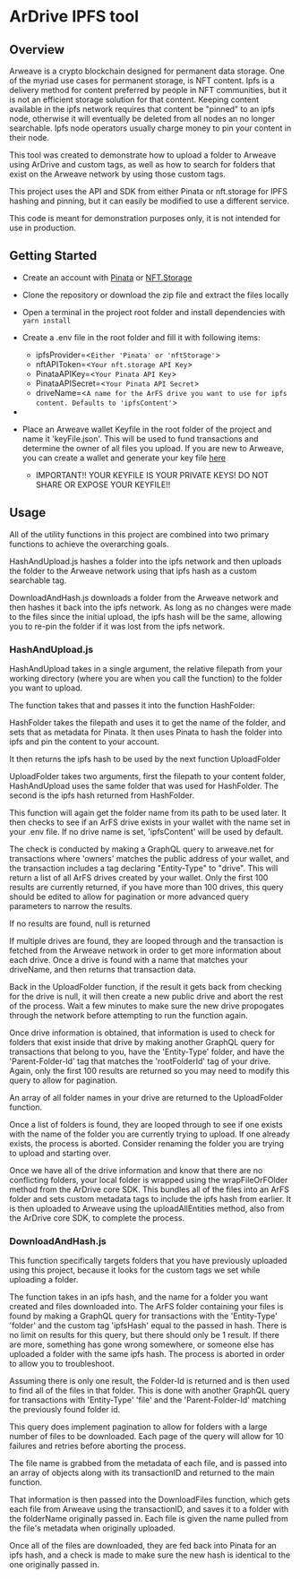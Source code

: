 # ArDrive IPFS tool

## Overview

Arweave is a crypto blockchain designed for permanent data storage. One of the myriad use cases for permanent storage, is NFT content. Ipfs is a delivery method for content preferred by people in NFT communities, but it is not an efficient storage solution for that content. Keeping content available in the ipfs network requires that content be "pinned" to an ipfs node, otherwise it will eventually be deleted from all nodes an no longer searchable. Ipfs node operators usually charge money to pin your content in their node.

This tool was created to demonstrate how to upload a folder to Arweave using ArDrive and custom tags, as well as how to search for folders that exist on the Arweave network by using those custom tags.

This project uses the API and SDK from either Pinata or nft.storage for IPFS hashing and pinning, but it can easily be modified to use a different service.

This code is meant for demonstration purposes only, it is not intended for use in production.

## Getting Started

- Create an account with [Pinata](https://www.pinata.cloud/) or [NFT.Storage](https://nft.storage/login/?returnUrl=manage)

- Clone the repository or download the zip file and extract the files locally

- Open a terminal in the project root folder and install dependencies with `yarn install`

- Create a .env file in the root folder and fill it with following items:
    - ipfsProvider=<`Either 'Pinata' or 'nftStorage'`> 
    - nftAPIToken=<`Your nft.storage API Key`>
    - PinataAPIKey=<`Your Pinata API Key`>
    - PinataAPISecret=<`Your Pinata API Secret`>
    - driveName=<`A name for the ArFS drive you want to use for ipfs content. Defaults to 'ipfsContent'`>
- 

- Place an Arweave wallet Keyfile in the root folder of the project and name it 'keyFile.json'. This will be used to fund transactions and determine the owner of all files you upload. If you are new to Arweave, you can create a wallet and generate your key file [here](https://arweave.app/add)
    - IMPORTANT!! YOUR KEYFILE IS YOUR PRIVATE KEYS! DO NOT SHARE OR EXPOSE YOUR KEYFILE!!

## Usage

All of the utility functions in this project are combined into two primary functions to achieve the overarching goals. 

HashAndUpload.js hashes a folder into the ipfs network and then uploads the folder to the Arweave network using that ipfs hash as a custom searchable tag.

DownloadAndHash.js downloads a folder from the Arweave network and then hashes it back into the ipfs network. As long as no changes were made to the files since the initial upload, the ipfs hash will be the same, allowing you to re-pin the folder if it was lost from the ipfs network.

### HashAndUpload.js

HashAndUpload takes in a single argument, the relative filepath from your working directory (where you are when you call the function) to the folder you want to upload.

The function takes that and passes it into the function HashFolder:

HashFolder takes the filepath and uses it to get the name of the folder, and sets that as metadata for Pinata. It then uses Pinata to hash the folder into ipfs and pin the content to your account.

It then returns the ipfs hash to be used by the next function UploadFolder

UploadFolder takes two arguments, first the filepath to your content folder, HashAndUpload uses the same folder that was used for HashFolder. The second is the ipfs hash returned from HashFolder.

This function will again get the folder name from its path to be used later. It then checks to see if an ArFS drive exists in your wallet with the name set in your .env file. If no drive name is set, 'ipfsContent' will be used by default.

The check is conducted by making a GraphQL query to arweave.net for transactions where 'owners' matches the public address of your wallet, and the transaction includes a tag declaring "Entity-Type" to "drive". This will return a list of all ArFS drives created by your wallet. Only the first 100 results are currently returned, if you have more than 100 drives, this query should be edited to allow for pagination or more advanced query parameters to narrow the results.

If no results are found, null is returned

If multiple drives are found, they are looped through and the transaction is fetched from the Arweave network in order to get more information about each drive. Once a drive is found with a name that matches your driveName, and then returns that transaction data.

Back in the UploadFolder function, if the result it gets back from checking for the drive is null, it will then create a new public drive and abort the rest of the process. Wait a few minutes to make sure the new drive propogates through the network before attempting to run the function again.

Once drive information is obtained, that information is used to check for folders that exist inside that drive by making another GraphQL query for transactions that belong to you, have the 'Entity-Type' folder, and have the 'Parent-Folder-Id' tag that matches the 'rootFolderId' tag of your drive. Again, only the first 100 results are returned so you may need to modify this query to allow for pagination.

An array of all folder names in your drive are returned to the UploadFolder function.

Once a list of folders is found, they are looped through to see if one exists with the name of the folder you are currently trying to upload. If one already exists, the process is aborted. Consider renaming the folder you are trying to upload and starting over.

Once we have all of the drive information and know that there are no conflicting folders, your local folder is wrapped using the wrapFileOrFOlder method from the ArDrive core SDK. This bundles all of the files into an ArFS folder and sets custom metadata tags to include the ipfs hash from earlier. It is then uploaded to Arweave using the uploadAllEntities method, also from the ArDrive core SDK, to complete the process.

### DownloadAndHash.js

This function specifically targets folders that you have previously uploaded using this project, because it looks for the custom tags we set while uploading a folder.

The function takes in an ipfs hash, and the name for a folder you want created and files downloaded into. The ArFS folder containing your files is found by making a GraphQL query for transactions with the 'Entity-Type' 'folder' and the custom tag 'ipfsHash' equal to the passed in hash. There is no limit on results for this query, but there should only be 1 result. If there are more, something has gone wrong somewhere, or someone else has uploaded a folder with the same ipfs hash. The process is aborted in order to allow you to troubleshoot.

Assuming there is only one result, the Folder-Id is returned and is then used to find all of the files in that folder. This is done with another GraphQL query for transactions with 'Entity-Type' 'file' and the 'Parent-Folder-Id' matching the previously found folder id.

This query does implement pagination to allow for folders with a large number of files to be downloaded. Each page of the query will allow for 10 failures and retries before aborting the process. 

The file name is grabbed from the metadata of each file, and is passed into an array of objects along with its transactionID and returned to the main function.

That information is then passed into the DownloadFiles function, which gets each file from Arweave using the transactionID, and saves it to a folder with the folderName originally passed in. Each file is given the name pulled from the file's metadata when originally uploaded.

Once all of the files are downloaded, they are fed back into Pinata for an ipfs hash, and a check is made to make sure the new hash is identical to the one originally passed in.